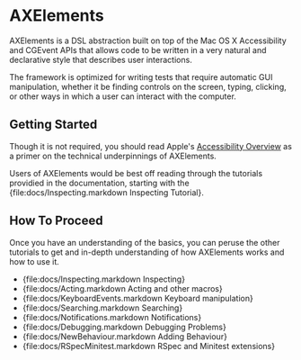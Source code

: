 # AXElements

AXElements is a DSL abstraction built on top of the Mac OS X
Accessibility and CGEvent APIs that allows code to be written in a
very natural and declarative style that describes user interactions.

The framework is optimized for writing tests that require automatic
GUI manipulation, whether it be finding controls on the screen,
typing, clicking, or other ways in which a user can interact with the
computer.

## Getting Started

Though it is not required, you should read Apple's
[Accessibility Overview](http://developer.apple.com/library/mac/#documentation/Accessibility/Conceptual/AccessibilityMacOSX/OSXAXModel/OSXAXmodel.html)
as a primer on the technical underpinnings of AXElements.

Users of AXElements would be best off reading through the tutorials
providied in the documentation, starting with the
{file:docs/Inspecting.markdown Inspecting Tutorial}.

## How To Proceed

Once you have an understanding of the basics, you can peruse the other
tutorials to get and in-depth understanding of how AXElements works
and how to use it.

* {file:docs/Inspecting.markdown Inspecting}
* {file:docs/Acting.markdown Acting and other macros}
* {file:docs/KeyboardEvents.markdown Keyboard manipulation}
* {file:docs/Searching.markdown Searching}
* {file:docs/Notifications.markdown Notifications}
* {file:docs/Debugging.markdown Debugging Problems}
* {file:docs/NewBehaviour.markdown Adding Behaviour}
* {file:docs/RSpecMinitest.markdown RSpec and Minitest extensions}
